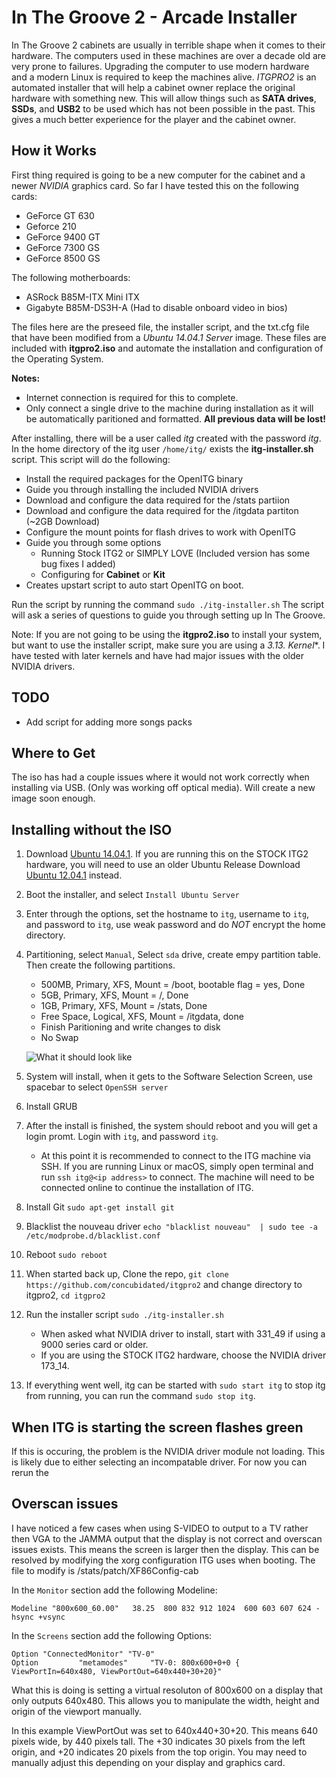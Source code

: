 # In The Groove 2 - Arcade Installer

In The Groove 2 cabinets are usually in terrible shape when it comes to their hardware. The computers used in these machines are over a decade old are very prone to failures. Upgrading the computer to use modern hardware and a modern Linux is required to keep the machines alive. *ITGPRO2* is an automated installer that will help a cabinet owner replace the original hardware with something new. This will allow things such as **SATA drives**, **SSDs**, and **USB2** to be used which has not been possible in the past. This gives a much better experience for the player and the cabinet owner.


## How it Works

First thing required is going to be a new computer for the cabinet and a newer *NVIDIA* graphics card. So far I have tested this on the following cards:

* GeForce GT 630
* Geforce 210
* GeForce 9400 GT
* GeForce 7300 GS
* GeForce 8500 GS


The following motherboards:

* ASRock B85M-ITX Mini ITX
* Gigabyte B85M-DS3H-A (Had to disable onboard video in bios)

The files here are the preseed file, the installer script, and the txt.cfg file that have been modified from a *Ubuntu 14.04.1 Server* image. These files are included with **itgpro2.iso** and automate the installation and configuration of the Operating System. 

**Notes:**

* Internet connection is required for this to complete.
* Only connect a single drive to the machine during installation as it will be automatically paritioned and formatted. **All previous data will be lost!**

After installing, there will be a user called *itg* created with the password *itg*. In the home directory of the itg user `/home/itg/` exists the **itg-installer.sh** script. This script will do the following:

* Install the required packages for the OpenITG binary
* Guide you through installing the included NVIDIA drivers
* Download and configure the data required for the /stats partiion
* Download and configure the data required for the /itgdata partiton (~2GB Download)
* Configure the mount points for flash drives to work with OpenITG
* Guide you through some options
  * Running Stock ITG2 or SIMPLY LOVE (Included version has some bug fixes I added)
  * Configuring for **Cabinet** or **Kit**
* Creates upstart script to auto start OpenITG on boot.

Run the script by running the command `sudo ./itg-installer.sh`
The script will ask a series of questions to guide you through setting up In The Groove.

Note: If you are not going to be using the **itgpro2.iso** to install your system, but want to use the installer script, make sure you are using a **3.13.* Kernel**. I have tested with later kernels and have had major issues with the older NVIDIA drivers.

## TODO

* Add script for adding more songs packs

## Where to Get

The iso has had a couple issues where it would not work correctly when installing via USB. (Only was working off optical media). Will create a new image soon enough.

## Installing without the ISO

1. Download [Ubuntu 14.04.1](http://old-releases.ubuntu.com/releases/14.04.2/ubuntu-14.04.1-server-amd64.iso). If you are running this on the STOCK ITG2 hardware, you will need to use an older Ubuntu Release Download [Ubuntu 12.04.1](http://old-releases.ubuntu.com/releases/12.04.1/ubuntu-12.04.1-server-i386.iso) instead.
1. Boot the installer, and select `Install Ubuntu Server`
1. Enter through the options, set the hostname to `itg`, username to `itg`, and password to `itg`, use weak password and do *NOT* encrypt the home directory.
1. Partitioning, select `Manual`, Select `sda` drive, create empy partition table. Then create the following partitions.
    * 500MB, Primary, XFS, Mount = /boot, bootable flag = yes, Done
    * 5GB, Primary, XFS, Mount = /, Done
    * 1GB, Primary, XFS, Mount = /stats, Done
    * Free Space, Logical, XFS, Mount = /itgdata, done
    * Finish Paritioning and write changes to disk
    * No Swap
    
    ![What it should look like](http://i.imgur.com/p2VkHh6.png)
1. System will install, when it gets to the Software Selection Screen, use spacebar to select `OpenSSH server`
1. Install GRUB
1. After the install is finished, the system should reboot and you will get a login promt. Login with `itg`, and password `itg`.
    * At this point it is recommended to connect to the ITG machine via SSH. If you are running Linux or macOS, simply open terminal and run `ssh itg@<ip address>` to connect. The machine will need to be connected online to continue the installation of ITG.
1. Install Git `sudo apt-get install git`
1. Blacklist the nouveau driver `echo "blacklist nouveau"  | sudo tee -a /etc/modprobe.d/blacklist.conf`
1. Reboot `sudo reboot`
1. When started back up, Clone the repo, `git clone https://github.com/concubidated/itgpro2` and change directory to itgpro2, `cd itgpro2`
1. Run the installer script `sudo ./itg-installer.sh`
    * When asked what NVIDIA driver to install, start with 331_49 if using a 9000 series card or older.
    * If you are using the STOCK ITG2 hardware, choose the NVIDIA driver 173_14.
1. If everything went well, itg can be started with `sudo start itg` to stop itg from running, you can run the command `sudo stop itg`.

## When ITG is starting the screen flashes green

If this is occuring, the problem is the NVIDIA driver module not loading. This is likely due to either selecting an incompatable driver. For now you can rerun the 

## Overscan issues

I have noticed a few cases when using S-VIDEO to output to a TV rather then VGA to the JAMMA output that the display is not correct and overscan issues exists. This means the screen is larger then the display. This can be resolved by modifying the xorg configuration ITG uses when booting. The file to modify is /stats/patch/XF86Config-cab

In the `Monitor` section add the following Modeline:

`Modeline "800x600_60.00"   38.25  800 832 912 1024  600 603 607 624 -hsync +vsync`

In the `Screens` section add the following Options:

```	
Option "ConnectedMonitor" "TV-0"
Option         "metamodes"     "TV-0: 800x600+0+0 { ViewPortIn=640x480, ViewPortOut=640x440+30+20}"
```

What this is doing is setting a virtual resoluton of 800x600 on a display that only outputs 640x480. This allows you to manipulate the width, height and origin of the viewport manually.

In this example ViewPortOut was set to 640x440+30+20. This means 640 pixels wide, by 440 pixels tall. The +30 indicates 30 pixels from the left origin, and +20 indicates 20 pixels from the top origin. You may need to manually adjust this depending on your display and graphics card.
